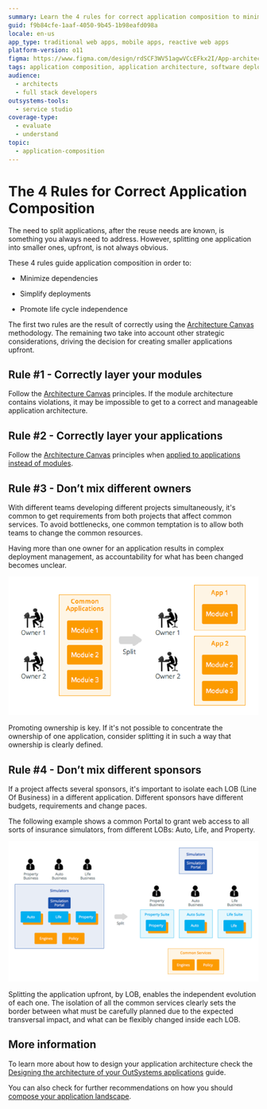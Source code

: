 ```yaml
---
summary: Learn the 4 rules for correct application composition to minimize dependencies and simplify deployments in OutSystems 11 (O11).
guid: f9b84cfe-1aaf-4050-9b45-1b98eafd098a
locale: en-us
app_type: traditional web apps, mobile apps, reactive web apps
platform-version: o11
figma: https://www.figma.com/design/rdSCF3WV51agwVCcEFkx2I/App-architecture?node-id=1-1735&t=WkNS4cBkPZHvTban-1
tags: application composition, application architecture, software deployment, software modularity
audience:
  - architects
  - full stack developers
outsystems-tools:
  - service studio
coverage-type:
  - evaluate
  - understand
topic:
  - application-composition
---
```


# The 4 Rules for Correct Application Composition

The need to split applications, after the reuse needs are known, is something you always need to address. However, splitting one application into smaller ones, upfront, is not always obvious.

These 4 rules guide application composition in order to:

* Minimize dependencies

* Simplify deployments

* Promote life cycle independence

The first two rules are the result of correctly using the [Architecture Canvas](../01-4-layer-canvas.md) methodology. The remaining two take into account other strategic considerations, driving the decision for creating smaller applications upfront.

## Rule #1 - Correctly layer your modules

Follow the [Architecture Canvas](../01-4-layer-canvas.md) principles. If the module architecture contains violations, it may be impossible to get to a correct and manageable application architecture.

## Rule #2 - Correctly layer your applications

Follow the [Architecture Canvas](../01-4-layer-canvas.md) principles when [applied to applications instead of modules](applying-4-layer-canvas-apps.md).

## Rule #3 - Don’t mix different owners

With different teams developing different projects simultaneously, it's common to get requirements from both projects that affect common services. To avoid bottlenecks, one common temptation is to allow both teams to change the common resources.

Having more than one owner for an application results in complex deployment management, as accountability for what has been changed becomes unclear.

![Diagram showing the split of common applications into individual apps with dedicated owners for each module.](images/The-4-Rules-for-Correct-Application-Composition_0.png "Application Ownership Split Diagram")

Promoting ownership is key. If it's not possible to concentrate the ownership of one application, consider splitting it in such a way that ownership is clearly defined.

## Rule #4 - Don’t mix different sponsors

If a project affects several sponsors, it's important to isolate each LOB (Line Of Business) in a different application. Different sponsors have different budgets, requirements and change paces.

The following example shows a common Portal to grant web access to all sorts of insurance simulators, from different LOBs: Auto, Life, and Property.  

![Diagram illustrating the separation of a common portal into individual LOB applications with a shared services layer.](images/The-4-Rules-for-Correct-Application-Composition_1.png "LOB Application Split Diagram")

Splitting the application upfront, by LOB, enables the independent evolution of each one. The isolation of all the common services clearly sets the border between what must be carefully planned due to the expected transversal impact, and what can be flexibly changed inside each LOB.

## More information

To learn more about how to design your application architecture check the [Designing the architecture of your OutSystems applications](../intro.md) guide.

You can also check for further recommendations on how you should [compose your application landscape](06-app-composition.md).
